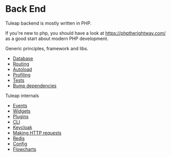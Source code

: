 # Back End

Tuleap backend is mostly written in PHP.

If you\'re new to php, you should have a look at
<https://phptherightway.com/> as a good start about modern PHP
development.

Generic principles, framework and libs.

* [Database](./back-end/database.md)
* [Routing](./back-end/routing.md)
* [Autoload](./back-end/autoload.md)
* [Profiling](./back-end/profiling.md)
* [Tests](./back-end/tests.md)
* [Bump dependencies](./back-end/bump-back-dependencies.md)


Tuleap internals

* [Events](./back-end/events.md)
* [Widgets](./back-end/widgets.md)
* [Plugins](./back-end/plugins.md)
* [CLI](./back-end/cli.md)
* [Keycloak](./back-end/keycloak.md)
* [Making HTTP requests](./back-end/making-http-requests.md)
* [Redis](./back-end/redis.md)
* [Config](./back-end/config.md)
* [Flowcharts](./back-end/flowcharts.md)

